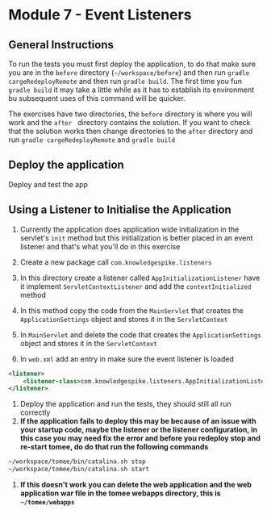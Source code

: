 # Module 7 - Event Listeners

## General Instructions

To run the tests you must first deploy the application, to do that make sure you are in the `before` directory (`~/workspace/before`) and then run `gradle cargeRedeployRemote` and then run `gradle build`. The first time you fun `gradle build` it may take a little while as it has to establish its environment bu subsequent uses of this command will be quicker.

The exercises have two directories, the `before` directory is where you will work and the `after ` directory contains the solution. If you want to check that the solution works then change directories to the `after` directory and run `gradle cargeRedeployRemote` and `gradle build`

## Deploy the application

Deploy and test the app

## Using a Listener to Initialise the Application

1. Currently the application does application wide initialization in the servlet's `init` method but this initialization is better placed in an event listener and that's what you'll do in this exercise

1. Create a new package call `com.knowledgespike.listeners`
1. In this directory create a listener called `AppInitializationListener` have it implement `ServletContextListener` and add the `contextInitialized` method
1. In this method copy the code from the `MainServlet` that creates the `ApplicationSettings` object and stores it in the `ServletContext`
1. In `MainServlet` and delete the code that creates the `ApplicationSettings` object and stores it in the `ServletContext`
1. In `web.xml` add an entry in make sure the event listener is loaded
```xml
<listener>
    <listener-class>com.knowledgespike.listeners.AppInitializationListener</listener-class>
</listener>
```
1. Deploy the application and run the tests, they should still all run correctly
1. **If the application fails to deploy this may be because of an issue with your startup code, maybe the listener or the listener configuration, in this case you may need fix the error and before you redeploy stop and re-start tomee, do do that run the following commands**
```bash
~/workspace/tomee/bin/catalina.sh stop
~/workspace/tomee/bin/catalina.sh start
``` 
1. **If this doesn't work you can delete the web application and the web application war file in the tomee webapps directory, this is `~/tomee/webapps`**


